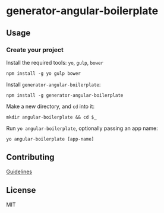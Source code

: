 # generator-angular-boilerplate

## Usage

### Create your project

Install the required tools: `yo`, `gulp`, `bower`
```
npm install -g yo gulp bower
```

Install `generator-angular-boilerplate`:
```
npm install -g generator-angular-boilerplate
```

Make a new directory, and `cd` into it:
```
mkdir angular-boilerplate && cd $_
```

Run `yo angular-boilerplate`, optionally passing an app name:
```
yo angular-boilerplate [app-name]
```

## Contributing

[Guidelines](CONTRIBUTING.md)

## License

MIT
